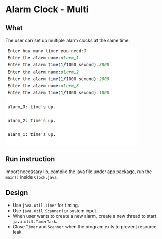# Alarm Clock - Multi

## What

The user can set up multiple alarm clocks at the same time.

![screenshot.png](img/screenshot.png)

## Run instruction
Import necessary lib, compile the java file under app package, run the `main()` inside `Clock.java`.

## Design
- Use `java.util.Timer` for timing.
- Use `java.util.Scanner` for system input.
- When user wants to create a new alarm, create a new thread to start `java.util.TimerTask`.
- Close `Timer` and `Scanner` when the program exits to prevent resource leak.
